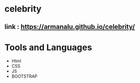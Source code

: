 # celebrity
## link : https://armanalu.github.io/celebrity/

# Tools and Languages
- Html
- CSS
- JS
- BOOTSTRAP
